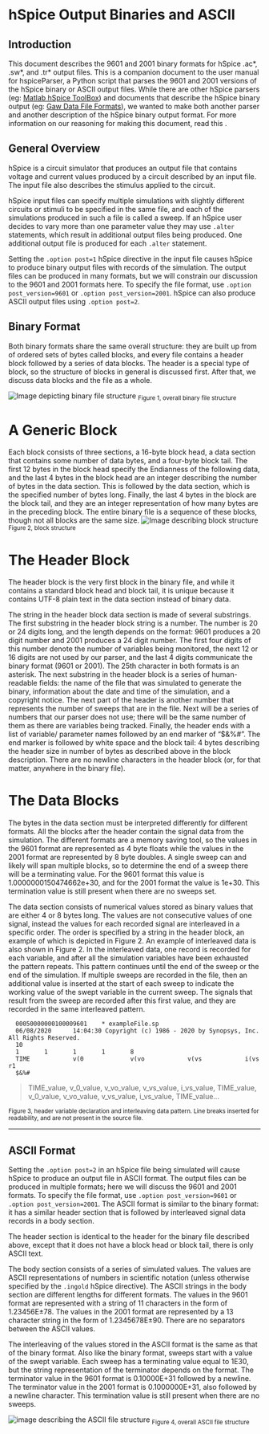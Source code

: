 # hSpice Output Binaries and ASCII

## Introduction

This document describes the 9601 and 2001 binary formats for hSpice .ac*, .sw*, and .tr* output files. This is a companion document to the user manual for hspiceParser, a Python script that parses the 9601 and 2001 versions of the hSpice binary or ASCII output files. While there are other hSpice parsers (eg: [Matlab hSpice ToolBox](https://www.cppsim.com/download_hspice_tools.html)) and documents that describe the hSpice binary output (eg: [Gaw Data File Formats](https://www.rvq.fr/linux/gawfmt.php)), we wanted to make both another parser and another description of the hSpice 
binary output format. For more information on our reasoning for making this document, read this <link to other document>.



## General Overview

hSpice is a circuit simulator that produces an output file that contains voltage and current values produced by a circuit described by an input file.  The input file also describes the stimulus applied to the circuit.

hSpice input files can specify multiple simulations with slightly different circuits or stimuli to be specified in the same file, and each of the simulations produced in such a file is called a sweep. If an hSpice user decides to vary more than one parameter value they may use `.alter` statements, which result in additional output files being produced. One additional output file is produced for each `.alter` statement.

Setting the `.option post=1` hSpice directive in the input file causes hSpice to produce binary output files with records of the simulation. The output files can be produced in many formats, but we will constrain our discussion to the 9601 and 2001 formats here. To specify the file format, use `.option post_version=9601` or `.option post_version=2001`. hSpice can also produce ASCII output files using `.option post=2`.

## Binary Format

Both binary formats share the same overall structure: they are built up from of ordered sets of bytes called blocks, and every file contains a header block followed by a series of data blocks. The header is a special type of block, so the structure of blocks in general is discussed first.  After that, we discuss data blocks and the file as a whole.

![Image depicting binary file structure](figures/file.png)
<sub>Figure 1, overall binary file structure<sub>


# A Generic Block

Each block consists of three sections, a 16-byte block head, a data section that contains some number of data bytes, and a four-byte block tail. The first 12 bytes in the block head specify the Endianness of the following data, and the last 4 bytes in the block head are an integer describing the number of bytes in the data section. This is followed by the data section, which is the specified number of bytes long. Finally, the last 4 bytes in the block are the block tail, and they are an integer representation of how many bytes are in the preceding block. The entire binary file is a sequence of these blocks, though not all blocks are the same size.
![Image describing block structure](figures/Block.png)
<sub>Figure 2, block structure<sub>

# The Header Block

The header block is the very first block in the binary file, and while it contains a standard block head and block tail, it is unique because it contains UTF-8 plain text in the data section instead of binary data. 

The string in the header block data section is made of several substrings. The first substring in the header block string is a number.  The number  is 20 or 24 digits long, and the length depends on the format:  9601 produces a 20 digit number and 2001 produces a 24 digit number. The first four digits of this number denote the number of variables being monitored, the next 12 or 16 digits are not used by our parser, and the last 4 digits communicate the binary format (9601 or 2001). The 25th character in both 
formats is an asterisk. The next substring in the header block is a series of human-readable fields: the name of the file that was simulated to generate the binary, information about the date and time of the simulation, and a copyright notice. The next part of the header is another number that represents the number of  sweeps that are in the file. Next will be a series of numbers that our parser does not use; there will be the same number of them as there are variables being tracked. Finally, the header ends with a list of variable/ parameter names followed by an end marker of “$&%#”. The end marker is followed by white space and the block tail: 4 bytes describing the header size in number of bytes as described above in the block description. There are no newline characters in the header block (or, for that matter, anywhere in the binary file).

# The Data Blocks

The bytes in the data section must be interpreted differently for different formats.  All the blocks after the header contain the signal data from the simulation. The different formats are a memory saving tool, so the values in the 9601 format are represented as 4 byte floats while the values in the 2001 format are represented by 8 byte doubles. A single sweep can and likely will span multiple blocks, so to determine the end of a sweep there will be a terminating value. For the 9601 format this value is 1.0000000150474662e+30, and for the 2001 format the value is 1e+30. This termination value is still present when there are no sweeps set.

The data section consists of numerical values stored as binary values that are either 4 or 8 bytes long. The values are not consecutive values of one signal, instead the values for each recorded signal are interleaved in a specific order. The order is specified by a string in the header block, an example of which is depicted in Figure 2. An example of interleaved data is also shown in Figure 2. In the interleaved data, one record is recorded for each variable, and after all the simulation variables have been exhausted the pattern repeats. This pattern continues until the end of the sweep or the end of the simulation. If multiple sweeps are recorded in the file, then an additional value is inserted at the start of each sweep to indicate the working value of the swept variable in the current sweep. The signals that result from the sweep are recorded after this first value, and they are recorded in the same interleaved pattern.

```
  00050000000100009601    * exampleFile.sp                                                  
  06/08/2020      14:04:30 Copyright (c) 1986 - 2020 by Synopsys, Inc. All Rights Reserved.         
  10                                                                              
  1       1       1       1       8     
  TIME            v(0             v(vo            v(vs            i(vs            r1              
  $&%#   
```

>TIME_value, v_0_value, v_vo_value, v_vs_value, i_vs_value, TIME_value, v_0_value, v_vo_value, v_vs_value, i_vs_value, TIME_value...

<sub>Figure 3, header variable declaration and interleaving data pattern.  Line breaks inserted for readability, and are not present in the source file.<sub>

***
## ASCII Format

Setting the `.option post=2` in an hSpice file being simulated will cause hSpice to produce an output file in ASCII format. The output files can be produced in multiple formats; here we will discuss the 9601 and 2001 formats. To specify the file format, use `.option post_version=9601` or `.option post_version=2001`. The ASCII format is similar to the binary format: it has a similar header section that is followed by interleaved signal data records in a body section.

The header section is identical to the header for the binary file described above, except that it does not have a block head or block tail, there is only ASCII text.

The body section consists of a series of simulated values. The values are ASCII representations of numbers in scientific notation (unless otherwise specified by the `.ingold` hSpice directive). The ASCII strings in the body section are different lengths for different formats. The values in the 9601 format are represented with a string of 11 characters in the form of 1.23456E±78. The values in the 2001 format are represented by a 13 character string in the form of 1.2345678E±90. There are no separators between the ASCII values.

The interleaving of the values stored in the ASCII format is the same as that of the binary format. Also like the binary format, sweeps start with a value of the swept variable.  Each sweep has a terminating value equal to 1E30, but the string representation of the terminator depends on the format. The terminator value in the 9601 format is 0.10000E+31 followed by a newline.  The terminator value in the 2001 format is 0.1000000E+31, also followed by a newline character. This termination value is still present when there are no sweeps.

![image describing the ASCII file structure](figures/ASCII_File.png)
<sub>Figure 4, overall ASCII file structure<sub>
